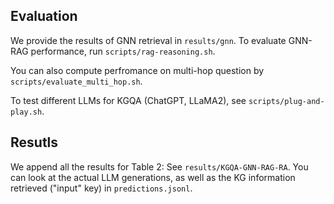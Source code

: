 
## Evaluation
We provide the results of GNN retrieval in `results/gnn`. To evaluate GNN-RAG performance, run `scripts/rag-reasoning.sh`. 

You can also compute perfromance on multi-hop question by `scripts/evaluate_multi_hop.sh`. 

To test different LLMs for KGQA (ChatGPT, LLaMA2), see `scripts/plug-and-play.sh`. 

## Resutls

We append all the results for Table 2: See `results/KGQA-GNN-RAG-RA`. You can look at the actual LLM generations, as well as the KG information retrieved ("input" key) in `predictions.jsonl`.
